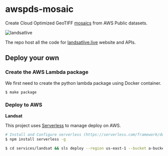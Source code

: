 # awspds-mosaic

Create Cloud Optimized GeoTIFF [mosaics](https://github.com/developmentseed/mosaicjson-spec) from AWS Public datasets.

![landsatlive](https://user-images.githubusercontent.com/10407788/53614981-299ec800-3bb2-11e9-959e-367c973299f8.png)

The repo host all the code for [landsatlive.live](https://landsatlive.live) website and APIs.


## Deploy your own

### Create the AWS Lambda package

We first need to create the python lambda package using Docker container.

```bash
$ make package
```

### Deploy to AWS

**Landsat**

This project uses [Serverless](https://serverless.com) to manage deploy on AWS.

```bash
# Install and Configure serverless (https://serverless.com/framework/docs/providers/aws/guide/credentials/)
$ npm install serverless -g 

$ cd services/landsat && sls deploy --region us-east-1 --bucket a-bucket-where-you-store-data --token {OPTIONAL MAPBOX TOKEN}
```